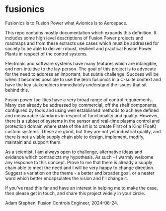 # fusionics
Fusionics is to Fusion Power what Avionics is to Aerospace.

This repo contains mostly documentation which expands this definition.  It includes some high level descriptions
of Fusion Power projects and roadmaps and from these extracts use cases which must be addressed for society to
be able to deliver robust, resilient and practical Fusion Power Plants in respect of the control systems.

Electronic and software systems have many features which are intangible, and non-intuitive to the lay-person.
The goal of this project is to advocate for the need to address an important, but subtle challenge.  Success will be
when it becomes possible to use the term fusionics in a C-suite context and have the key stakeholders immediately
understand the issues that sit behind this.

Fusion power facilities have a very broad range of control requirements.  Many can already be addressed by
commercial, off the shelf components, configured by tools and using well established methods to achieve 
defined and measurable standards in respect of functionality and quality.  However, there is a subset of 
systems in the sensor and real-time plasma control and protection domain where state of the art is to create
First of a Kind (FoaK) custom systems.  These are good, but they are not yet industrial quality, and there is
not a viable supply chain able to design, implement, modify, maintain and support them.

As a scientist, I am always open to challenge, alternative ideas and evidence which contradicts my hypothesis.
As such - I warmly welcome any response to this concept.  Prove to me that there is already a supply chain able
to meet the need and I will be very happy to change direction.  Suggest a variation on the theme - a better and broader goal, or a neater word which better encapsulates the vision and I'll change it.

If you've read this far and have an interest in helping me to make the case, then please get in touch, and share this project widely in your circle.

Adam Stephen, Fusion Controls Engineer, 2024-08-24.


